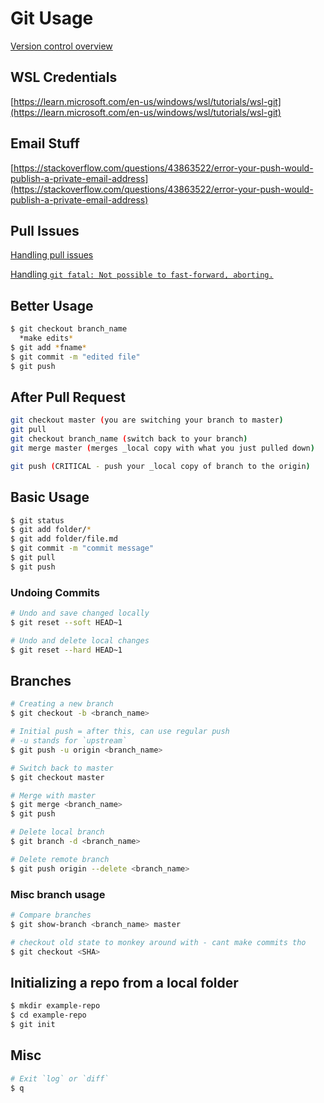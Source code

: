 # Git Usage

[Version control overview](./OVERVIEW.md)

## WSL Credentials

[https://learn.microsoft.com/en-us/windows/wsl/tutorials/wsl-git](https://learn.microsoft.com/en-us/windows/wsl/tutorials/wsl-git)

## Email Stuff

[https://stackoverflow.com/questions/43863522/error-your-push-would-publish-a-private-email-address](https://stackoverflow.com/questions/43863522/error-your-push-would-publish-a-private-email-address)

## Pull Issues

[Handling pull issues](https://stackoverflow.com/questions/71768999/how-to-merge-when-you-get-error-hint-you-have-divergent-branches-and-need-to-s)

[Handling `git fatal: Not possible to fast-forward, aborting.`](https://stackoverflow.com/questions/13106179/error-fatal-not-possible-to-fast-forward-aborting)


## Better Usage

```bash
$ git checkout branch_name
  *make edits*
$ git add *fname*
$ git commit -m "edited file"
$ git push
```

## After Pull Request

```bash
git checkout master (you are switching your branch to master)
git pull
git checkout branch_name (switch back to your branch)
git merge master (merges _local copy with what you just pulled down)

git push (CRITICAL - push your _local copy of branch to the origin)
```

## Basic Usage

```bash
$ git status
$ git add folder/*
$ git add folder/file.md
$ git commit -m "commit message"
$ git pull
$ git push
```

### Undoing Commits

```bash
# Undo and save changed locally
$ git reset --soft HEAD~1

# Undo and delete local changes
$ git reset --hard HEAD~1
```

## Branches

```bash
# Creating a new branch
$ git checkout -b <branch_name>

# Initial push = after this, can use regular push
# -u stands for `upstream`
$ git push -u origin <branch_name>

# Switch back to master
$ git checkout master

# Merge with master
$ git merge <branch_name>
$ git push

# Delete local branch
$ git branch -d <branch_name>

# Delete remote branch
$ git push origin --delete <branch_name>
```

### Misc branch usage

```bash
# Compare branches
$ git show-branch <branch_name> master

# checkout old state to monkey around with - cant make commits tho
$ git checkout <SHA>
```

## Initializing a repo from a local folder

```bash
$ mkdir example-repo
$ cd example-repo
$ git init
```

## Misc

```bash
# Exit `log` or `diff`
$ q
```
